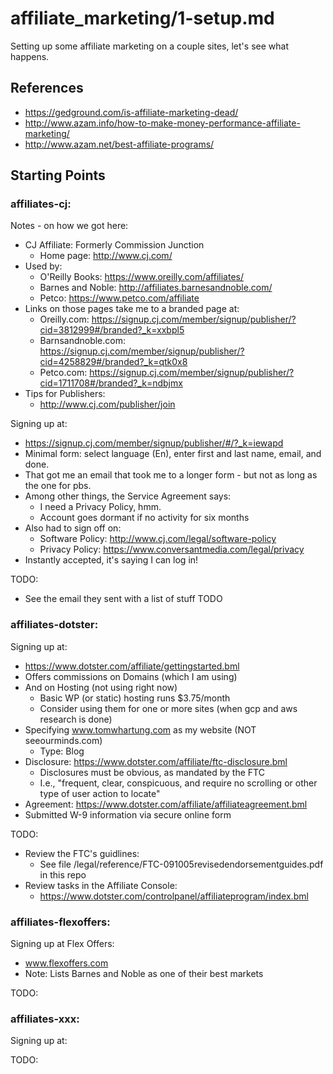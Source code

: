
# affiliate_marketing/1-setup.md

Setting up some affiliate marketing on a couple sites, let's see what happens.

## References

- https://gedground.com/is-affiliate-marketing-dead/
- http://www.azam.info/how-to-make-money-performance-affiliate-marketing/
- http://www.azam.net/best-affiliate-programs/

## Starting Points

### affiliates-cj:

Notes - on how we got here:

- CJ Affiliate: Formerly Commission Junction
  - Home page: http://www.cj.com/
- Used by:
  - O'Reilly Books: https://www.oreilly.com/affiliates/
  - Barnes and Noble: http://affiliates.barnesandnoble.com/
  - Petco: https://www.petco.com/affiliate
- Links on those pages take me to a branded page at:
  - Oreilly.com:       https://signup.cj.com/member/signup/publisher/?cid=3812999#/branded?_k=xxbpl5
  - Barnsandnoble.com: https://signup.cj.com/member/signup/publisher/?cid=4258829#/branded?_k=qtk0x8
  - Petco.com:         https://signup.cj.com/member/signup/publisher/?cid=1711708#/branded?_k=ndbjmx
- Tips for Publishers:
  - http://www.cj.com/publisher/join

Signing up at:

- https://signup.cj.com/member/signup/publisher/#/?_k=iewapd
- Minimal form: select language (En), enter first and last name, email, and done.
- That got me an email that took me to a longer form - but not as long as the one for pbs.
- Among other things, the Service Agreement says:
  - I need a Privacy Policy, hmm.
  - Account goes dormant if no activity for six months
- Also had to sign off on:
  - Software Policy: http://www.cj.com/legal/software-policy
  - Privacy Policy: https://www.conversantmedia.com/legal/privacy
- Instantly accepted, it's saying I can log in!

TODO:

- See the email they sent with a list of stuff TODO

### affiliates-dotster:

Signing up at:

- https://www.dotster.com/affiliate/gettingstarted.bml
- Offers commissions on Domains (which I am using)
- And on Hosting (not using right now)
  - Basic WP (or static) hosting runs $3.75/month
  - Consider using them for one or more sites (when gcp and aws research is done)
- Specifying www.tomwhartung.com as my website (NOT seeourminds.com)
  - Type: Blog
- Disclosure: https://www.dotster.com/affiliate/ftc-disclosure.bml
  - Disclosures must be obvious, as mandated by the FTC
  - I.e., "frequent, clear, conspicuous, and require no scrolling or other type of user action to locate"
- Agreement: https://www.dotster.com/affiliate/affiliateagreement.bml
- Submitted W-9 information via secure online form

TODO:

- Review the FTC's guidlines:
  - See file /legal/reference/FTC-091005revisedendorsementguides.pdf in this repo
- Review tasks in the Affiliate Console:
  - https://www.dotster.com/controlpanel/affiliateprogram/index.bml

### affiliates-flexoffers:

Signing up at Flex Offers:

- www.flexoffers.com
- Note: Lists Barnes and Noble as one of their best markets


TODO:

### affiliates-xxx:

Signing up at:


TODO:

